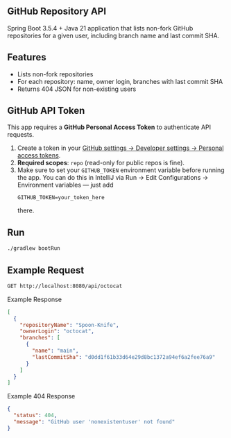 ## GitHub Repository API

Spring Boot 3.5.4 + Java 21 application that lists non-fork GitHub repositories for a given user,
including branch name and last commit SHA.

## Features

- Lists non-fork repositories
- For each repository: name, owner login, branches with last commit SHA
- Returns 404 JSON for non-existing users

## GitHub API Token

This app requires a **GitHub Personal Access Token** to authenticate API requests.

1. Create a token in
   your [GitHub settings → Developer settings → Personal access tokens](https://github.com/settings/tokens).
2. **Required scopes**: `repo` (read-only for public repos is fine).
3. Make sure to set your `GITHUB_TOKEN` environment variable before running the app.
   You can do this in IntelliJ via Run → Edit Configurations → Environment variables — just add
   ```
   GITHUB_TOKEN=your_token_here
   ```
   there.

## Run

```bash
./gradlew bootRun
```

## Example Request

```bash
GET http://localhost:8080/api/octocat
```

Example Response

```json
[
  {
    "repositoryName": "Spoon-Knife",
    "ownerLogin": "octocat",
    "branches": [
      {
        "name": "main",
        "lastCommitSha": "d0dd1f61b33d64e29d8bc1372a94ef6a2fee76a9"
      }
    ]
  }
]
```

Example 404 Response

```json
{
  "status": 404,
  "message": "GitHub user 'nonexistentuser' not found"
}
```
